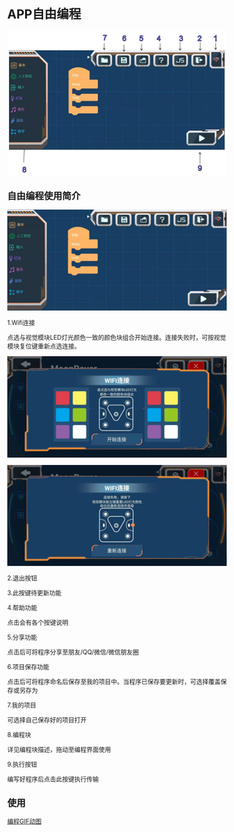 # APP自由编程

![](./images/MoonBot_App_P0.jpg)

## 自由编程使用简介

![](./images/MoonBot_App_P.jpg)

1.Wifi连接

点选与视觉模块LED灯光颜色一致的颜色块组合开始连接。连接失败时，可按视觉模块复位键重新点选连接。

![](./images/MoonBot_App_C1.jpg)

![](./images/MoonBot_App_C2.jpg)

2.退出按钮

3.此按键待更新功能

4.帮助功能

点击会有各个按键说明

5.分享功能

点击后可将程序分享至朋友/QQ/微信/微信朋友圈

6.项目保存功能

点击后可将程序命名后保存至我的项目中。当程序已保存要更新时，可选择覆盖保存或另存为

7.我的项目

可选择自己保存好的项目打开

8.编程块

详见编程块描述，拖动至编程界面使用

9.执行按钮

编写好程序后点击此按键执行传输

## 使用 

[编程GIF动图](https://github.com/mu-opensource/Morpx-docs/raw/master/MoonBot/MoonBot_App/images/GIF/GIF_APP_Program.gif)
